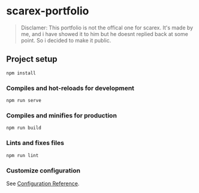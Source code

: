 # scarex-portfolio

> Disclamer: This portfolio is not the offical one for scarex. It's made by me, and i have showed it to him but he doesnt replied back at some point. So i decided to make it public.

## Project setup

```
npm install
```

### Compiles and hot-reloads for development

```
npm run serve
```

### Compiles and minifies for production

```
npm run build
```

### Lints and fixes files

```
npm run lint
```

### Customize configuration

See [Configuration Reference](https://cli.vuejs.org/config/).
